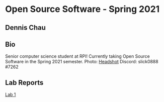 # Open Source Software - Spring 2021
## Dennis Chau

## Bio
Senior computer science student at RPI! Currently taking Open Source Software in the Spring 2021 semester.
Photo:
[Headshot](./headshot.jpg)
Discord: slick0888 #7262

## Lab Reports
[Lab 1](labs/lab-01/report.md)